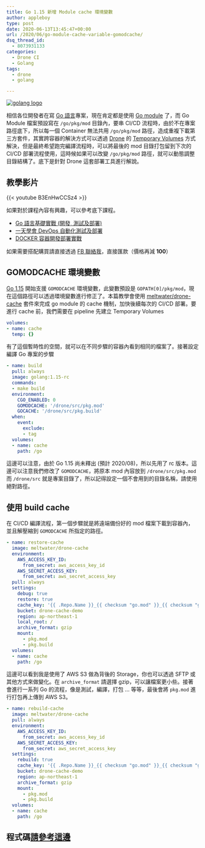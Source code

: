 ```yaml
---
title: Go 1.15 新增 Module cache 環境變數
author: appleboy
type: post
date: 2020-06-13T13:45:47+00:00
url: /2020/06/go-module-cache-variable-gomodcache/
dsq_thread_id:
  - 8073931133
categories:
  - Drone CI
  - Golang
tags:
  - drone
  - golang

---
```

[![golang logo][1]][1]

相信各位開發者在寫 [Go 語言][2]專案，現在肯定都是使用 [Go module][3] 了，而 Go Module 檔案預設寫在 `/go/pkg/mod` 目錄內，要串 CI/CD 流程時，由於不在專案路徑底下，所以每一個 Container 無法共用 `/go/pkg/mod` 路徑，造成重複下載第三方套件，其實跨容器的解決方式可以透過 [Drone][4] 的 [Temporary Volumes][5] 方式解決，但是最終希望跑完編譯流程時，可以將最後的 mod 目錄打包留到下次的 CI/CD 部署流程使用，這時候如果可以改變 `/go/pkg/mod` 路徑，就可以動態調整目錄結構了。底下是針對 Drone 這套部署工具進行解說。

<!--more-->

## 教學影片

{{< youtube B3EnHwCCSz4 >}}

如果對於課程內容有興趣，可以參考底下課程。

  * [Go 語言基礎實戰 (開發, 測試及部署)][6]
  * [一天學會 DevOps 自動化測試及部署][7]
  * [DOCKER 容器開發部署實戰][8]

如果需要搭配購買請直接透過 [FB 聯絡我][9]，直接匯款（價格再減 **100**）

## GOMODCACHE 環境變數

[Go 1.15][10] 開始支援 `GOMODCACHE` 環境變數，此變數預設是 `GOPATH[0]/pkg/mod`，現在這個路徑可以透過環境變數進行修正了。本篇教學會使用 [meltwater/drone-cache][11] 套件來完成 go module 的 cache 機制，加快後續每次的 CI/CD 部署。要進行 cache 前，我們需要在 pipeline 先建立 Temporary Volumes

```yaml
volumes:
- name: cache
  temp: {}
```

有了這個暫時性的空間，就可以在不同步驟的容器內看到相同的檔案了。接著設定編譯 Go 專案的步驟

```yaml
- name: build
  pull: always
  image: golang:1.15-rc
  commands:
  - make build
  environment:
    CGO_ENABLED: 0
    GOMODCACHE: '/drone/src/pkg.mod'
    GOCACHE: '/drone/src/pkg.build'
  when:
    event:
      exclude:
      - tag
  volumes:
  - name: cache
    path: /go
```

這邊可以注意，由於 Go 1.15 尚未釋出 (預計 2020/08)，所以先用了 rc 版本。這邊可以注意我們修改了 `GOMODCACHE`，將原本 mod 內容放到 `/drone/src/pkg.mod` 而 `/drone/src` 就是專案目錄了，所以記得設定一個不會用到的目錄名稱，請使用絕對路徑。

## 使用 build cache

在 CI/CD 編譯流程，第一個步驟就是將遠端備份好的 mod 檔案下載到容器內，並且解壓縮到 `GOMODCACHE` 所指定的路徑。

```yaml
- name: restore-cache
  image: meltwater/drone-cache
  environment:
    AWS_ACCESS_KEY_ID:
      from_secret: aws_access_key_id
    AWS_SECRET_ACCESS_KEY:
      from_secret: aws_secret_access_key
  pull: always
  settings:
    debug: true
    restore: true
    cache_key: '{{ .Repo.Name }}_{{ checksum "go.mod" }}_{{ checksum "go.sum" }}_{{ arch }}_{{ os }}'
    bucket: drone-cache-demo
    region: ap-northeast-1
    local_root: /
    archive_format: gzip
    mount:
      - pkg.mod
      - pkg.build
  volumes:
  - name: cache
    path: /go
```

這邊可以看到我是使用了 AWS S3 做為背後的 Storage，你也可以透過 SFTP 或其他方式來做變化。在 `archive_format` 請選擇 gzip，可以讓檔案更小些。接著會進行一系列 Go 的流程，像是測試，編譯，打包 ... 等等，最後會將 `pkg.mod` 進行打包再上傳到 AWS S3。

```yaml
- name: rebuild-cache
  image: meltwater/drone-cache
  pull: always
  environment:
    AWS_ACCESS_KEY_ID:
      from_secret: aws_access_key_id
    AWS_SECRET_ACCESS_KEY:
      from_secret: aws_secret_access_key
  settings:
    rebuild: true
    cache_key: '{{ .Repo.Name }}_{{ checksum "go.mod" }}_{{ checksum "go.sum" }}_{{ arch }}_{{ os }}'
    bucket: drone-cache-demo
    region: ap-northeast-1
    archive_format: gzip
    mount:
      - pkg.mod
      - pkg.build
  volumes:
  - name: cache
    path: /go
```

## 程式碼[請參考這邊][12]

 [1]: https://lh3.googleusercontent.com/jsocHCR9A9yEfDVUTrU0m42_aHhTEVDGW5p5PsQSx7GSlkt3gLjohfXH3S7P7p982332ruU_e-EtW0LwmiuZjvN65VIcyME-zE35C6EM0IV1nqY6KoNw3dwW2djjid3F-T5YgnJothA=w1920-h1080 "golang logo"
 [2]: https://golang.org
 [3]: https://blog.golang.org/using-go-modules
 [4]: https://cloud.drone.io
 [5]: https://docs.drone.io/pipeline/docker/syntax/volumes/temporary/
 [6]: https://www.udemy.com/course/golang-fight/?couponCode=202006
 [7]: https://www.udemy.com/course/devops-oneday/?couponCode=202006
 [8]: https://www.udemy.com/course/docker-practice/?couponCode=202006
 [9]: http://facebook.com/appleboy46
 [10]: https://tip.golang.org/doc/go1.15
 [11]: https://github.com/meltwater/drone-cache
 [12]: https://cloud.drone.io/go-training/drone-cache-demo
